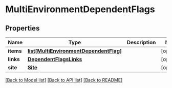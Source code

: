 # MultiEnvironmentDependentFlags

## Properties
Name | Type | Description | Notes
------------ | ------------- | ------------- | -------------
**items** | [**list[MultiEnvironmentDependentFlag]**](MultiEnvironmentDependentFlag.md) |  | [optional] 
**links** | [**DependentFlagsLinks**](DependentFlagsLinks.md) |  | [optional] 
**site** | [**Site**](Site.md) |  | [optional] 

[[Back to Model list]](../README.md#documentation-for-models) [[Back to API list]](../README.md#documentation-for-api-endpoints) [[Back to README]](../README.md)



